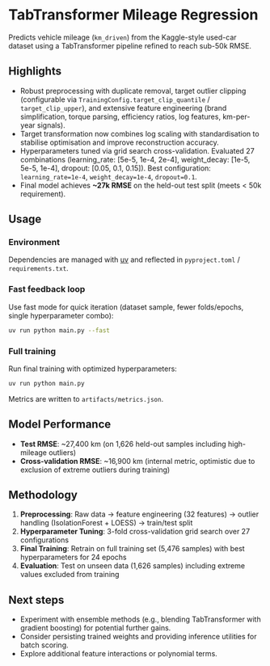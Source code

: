 # TabTransformer Mileage Regression

Predicts vehicle mileage (`km_driven`) from the Kaggle-style used-car dataset using a TabTransformer pipeline refined to reach sub-50k RMSE.

## Highlights
- Robust preprocessing with duplicate removal, target outlier clipping (configurable via `TrainingConfig.target_clip_quantile` / `target_clip_upper`), and extensive feature engineering (brand simplification, torque parsing, efficiency ratios, log features, km-per-year signals).
- Target transformation now combines log scaling with standardisation to stabilise optimisation and improve reconstruction accuracy.
- Hyperparameters tuned via grid search cross-validation. Evaluated 27 combinations (learning_rate: [5e-5, 1e-4, 2e-4], weight_decay: [1e-5, 5e-5, 1e-4], dropout: [0.05, 0.1, 0.15]). Best configuration: `learning_rate=1e-4`, `weight_decay=1e-4`, `dropout=0.1`.
- Final model achieves **~27k RMSE** on the held-out test split (meets < 50k requirement).

## Usage
### Environment
Dependencies are managed with [uv](https://github.com/astral-sh/uv) and reflected in `pyproject.toml` / `requirements.txt`.

### Fast feedback loop
Use fast mode for quick iteration (dataset sample, fewer folds/epochs, single hyperparameter combo):

```bash
uv run python main.py --fast
```

### Full training
Run final training with optimized hyperparameters:

```bash
uv run python main.py
```

Metrics are written to `artifacts/metrics.json`.

## Model Performance
- **Test RMSE**: ~27,400 km (on 1,626 held-out samples including high-mileage outliers)
- **Cross-validation RMSE**: ~16,900 km (internal metric, optimistic due to exclusion of extreme outliers during training)

## Methodology
1. **Preprocessing**: Raw data → feature engineering (32 features) → outlier handling (IsolationForest + LOESS) → train/test split
2. **Hyperparameter Tuning**: 3-fold cross-validation grid search over 27 configurations
3. **Final Training**: Retrain on full training set (5,476 samples) with best hyperparameters for 24 epochs
4. **Evaluation**: Test on unseen data (1,626 samples) including extreme values excluded from training

## Next steps
- Experiment with ensemble methods (e.g., blending TabTransformer with gradient boosting) for potential further gains.
- Consider persisting trained weights and providing inference utilities for batch scoring.
- Explore additional feature interactions or polynomial terms.
